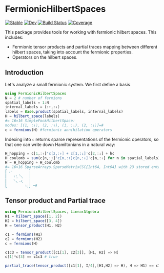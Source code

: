 # FermionicHilbertSpaces

[![Stable](https://img.shields.io/badge/docs-stable-blue.svg)](https://cvsvensson.github.io/FermionicHilbertSpaces.jl/stable/)
[![Dev](https://img.shields.io/badge/docs-dev-blue.svg)](https://cvsvensson.github.io/FermionicHilbertSpaces.jl/dev/)
[![Build Status](https://github.com/cvsvensson/FermionicHilbertSpaces.jl/actions/workflows/CI.yml/badge.svg?branch=main)](https://github.com/cvsvensson/FermionicHilbertSpaces.jl/actions/workflows/CI.yml?query=branch%3Amain)
[![Coverage](https://codecov.io/gh/cvsvensson/FermionicHilbertSpaces.jl/branch/main/graph/badge.svg)](https://codecov.io/gh/cvsvensson/FermionicHilbertSpaces.jl)


This package provides tools for working with fermionic hilbert spaces. This includes:
- Fermionic tensor products and partial traces mapping between different hilbert spaces, taking into account the fermionic properties.
- Operators on the hilbert spaces.

## Introduction
Let's analyze a small fermionic system. We first define a basis
```julia
using FermionicHilbertSpaces
N = 2 # number of fermions
spatial_labels = 1:N 
internal_labels = (:↑,:↓)
labels = Base.product(spatial_labels, internal_labels) 
H = hilbert_space(labels) 
#= 16⨯16 SimpleFockHilbertSpace:
modes: [(1, :↑), (2, :↑), (1, :↓), (2, :↓)]=#
c = fermions(H) #fermionic annihilation operators
```

Indexing into `c` returns sparse representations of the fermionic operators, so that one can write down Hamiltonians in a natural way:
```julia
H_hopping = c[1,:↑]'c[2,:↑] + c[1,:↓]'c[2,:↓] + hc 
H_coulomb = sum(c[n,:↑]'c[n,:↑]c[n,:↓]'c[n,:↓] for n in spatial_labels)
H = H_hopping + H_coulomb
#= 16×16 SparseArrays.SparseMatrixCSC{Int64, Int64} with 23 stored entries:
⎡⠠⠂⠀⠀⠀⠀⠀⠀⎤
⎢⠀⠀⠰⢂⠑⢄⠀⠀⎥
⎢⠀⠀⠑⢄⠠⢆⠀⠀⎥
⎣⠀⠀⠀⠀⠀⠀⠰⢆⎦ =#
```

## Tensor product and Partial trace
```julia
using FermionicHilbertSpaces, LinearAlgebra
H1 = hilbert_space([1, 2])
H2 = hilbert_space([3, 4])
H = tensor_product(H1, H2)

c1 = fermions(H1)
c2 = fermions(H2)
c = fermions(H)

c1c3 = tensor_product([c1[1], c2[3]], [H1, H2] => H)
c[1]*c[3] == c1c3 # true

partial_trace(tensor_product([c1[1], I/4],[H1,H2] => H), H => H1) == c1[1] # true
```